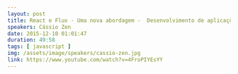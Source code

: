 ```yaml
---
layout: post
title: React e Flux - Uma nova abordagem -  Desenvolvimento de aplicações
speakers: Cássio Zen
date: 2015-12-10 01:01:47
duration: 49:58
tags: [ javascript ]
img: /assets/image/speakers/cassio-zen.jpg
link: https://www.youtube.com/watch?v=4FroPIYEsYY
---
```

